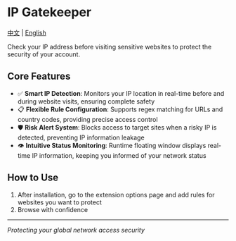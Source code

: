 # IP Gatekeeper

[中文](./README.cn.md) | [English](./README.md)

Check your IP address before visiting sensitive websites to protect the security of your account.

## Core Features

- ✅ **Smart IP Detection**: Monitors your IP location in real-time before and during website visits, ensuring complete safety
- 📋 **Flexible Rule Configuration**: Supports regex matching for URLs and country codes, providing precise access control
- 🛡️ **Risk Alert System**: Blocks access to target sites when a risky IP is detected, preventing IP information leakage
- 👁️ **Intuitive Status Monitoring**: Runtime floating window displays real-time IP information, keeping you informed of your network status

## How to Use

1. After installation, go to the extension options page and add rules for websites you want to protect
2. Browse with confidence

---

*Protecting your global network access security*
